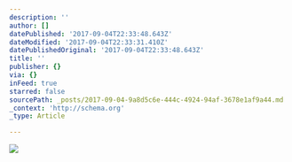 ```yaml
---
description: ''
author: []
datePublished: '2017-09-04T22:33:48.643Z'
dateModified: '2017-09-04T22:33:31.410Z'
datePublishedOriginal: '2017-09-04T22:33:48.643Z'
title: ''
publisher: {}
via: {}
inFeed: true
starred: false
sourcePath: _posts/2017-09-04-9a8d5c6e-444c-4924-94af-3678e1af9a44.md
_context: 'http://schema.org'
_type: Article

---
```

![](https://the-grid-user-content.s3-us-west-2.amazonaws.com/2c5f5fcc-c9fb-4de3-8637-eaacc412c6fa.jpg)